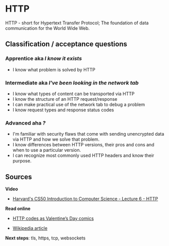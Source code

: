 # HTTP

HTTP - short for Hypertext Transfer Protocol; The foundation of data communication for the World Wide Web.

## Classification / acceptance questions

### Apprentice aka _I know it exists_
- I know what problem is solved by HTTP

### Intermediate aka _I've been looking in the network tab_
- I know what types of content can be transported via HTTP
- I know the structure of an HTTP request/response
- I can make practical use of the network tab to debug a problem
- I know request types and response status codes

### Advanced aha _?_
- I'm familiar with security flaws that come with sending unencrypted data via HTTP and how we solve that problem.
- I know differences between HTTP versions, their pros and cons and when to use a particular version.
- I can recognize most commonly used HTTP headers and know their purpose.

## Sources

**Video**
- [Harvard's CS50 Introduction to Computer Science - Lecture 6 - HTTP](https://www.youtube.com/watch?v=PUPDGbnpSjw)

**Read online**

- [HTTP codes as Valentine’s Day comics](https://medium.com/@hanilim/http-codes-as-valentines-day-comics-8c03c805faa0)

- [Wikipedia article](https://en.wikipedia.org/wiki/Hypertext_Transfer_Protocol)

**Next steps**: tls, https, tcp, websockets
